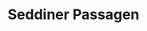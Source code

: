 ---
title: "Seddiner Passagen"
url: /berlin/seddiner-passagen-seddiner-strasse-2/
shop: Einkaufszentrum
---